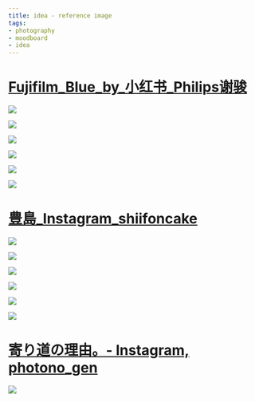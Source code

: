 ```yaml
---
title: idea - reference image
tags:
- photography
- moodboard
- idea
---
```


# [Fujifilm_Blue_by_小红书_Philips谢骏](photography/aesthetic/Landscape/Sea/Fujifilm_Blue_by_小红书_Philips谢骏.md)

![](photography/aesthetic/Landscape/Sea/attachments/Pasted%20image%2020230420014349.png)


![](photography/aesthetic/Landscape/Sea/attachments/Pasted%20image%2020230420014354.png)


![](photography/aesthetic/Landscape/Sea/attachments/Pasted%20image%2020230420014401.png)


![](photography/aesthetic/Landscape/Sea/attachments/Pasted%20image%2020230420014613.png)


![](photography/aesthetic/Landscape/Sea/attachments/Pasted%20image%2020230420014622.png)


![](photography/aesthetic/Landscape/Sea/attachments/Pasted%20image%2020230420014634.png)

# [豊島_Instagram_shiifoncake](photography/aesthetic/Landscape/Sea/豊島_Instagram_shiifoncake.md)

![](photography/mood_board/Sea_20230428/attachments/shiifoncake_338949220_771246770941652_287141902256013940_n.jpg)

![](photography/mood_board/Sea_20230428/attachments/shiifoncake_339164445_155642070453847_6842139942547564019_n%20(1).jpg)

![](photography/mood_board/Sea_20230428/attachments/shiifoncake_339164445_155642070453847_6842139942547564019_n.jpg)

![](photography/mood_board/Sea_20230428/attachments/shiifoncake_338803198_1141886276488589_5464974698780309052_n%20(1).jpg)

![](photography/mood_board/Sea_20230428/attachments/shiifoncake_338803198_1141886276488589_5464974698780309052_n.jpg)

![](photography/mood_board/Sea_20230428/attachments/shiifoncake_338758486_601356648715316_3737336679741136784_n.jpg)


# [寄り道の理由。- Instagram, photono_gen](https://www.instagram.com/p/CrVPFjZvvlr/)

![](photography/mood_board/Sea_20230428/attachments/photono_gen_336060179_2380745882102401_2427706248624984378_n.jpg)